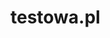 # testowa.pl
<!DOCTYPE html>
<html>
    <head>
        <meta charset="utf-8">
        <title>test</title>
        <style>
      
        body{
            background-color: rgb(26, 140, 66);
            color: white;
        }
        .a {
           color: green; 
        }   
        h4 {
            
            font-size: 19px;
            float: left;
            margin-top: -1px;
            color: white;
        }
        nav {
            font-size: 19px;
            text-align: center;
            margin-top: 31px;
           color: black;
           text-decoration: none;
           background-color: rgb(23, 75, 110);
           line-height: 3;
           margin: 0;
        }
        a:hover{
            background-color: rgb(245, 117, 32);
        }
        a:active{
            background-color: orange;
        }
        a{
            color: white;
              text-decoration: none;
        }
        #i{
          float: left;
          margin-left: -100px;
          margin-top: 43px;
          z-index: 1;
          position: fixed;
        right: 295px;
        }
        #o{
            margin-left: 320px;
            margin-top: 39px;
            z-index: 2;
            position: absolute;
        }
        p{
            position: relativ;
            margin-top: 95px;
            margin-left: 287PX;
            margin-bottom: 25px;
            z-index: 2;
             width: 279px;
        }
        #pading{
            left: -92px;
            color: black;
            background-color: white;
            text-align: center;
            position: relative;
            z-index: 3;
        }
        </style>
    </head>
    <body>
    <h4><span class="a">Autor:</span> Jakub <br>
        Witkowski
    </h4>
 <nav>
     <a href="https://pl.wikipedia.org/wiki/Wikipedia:Strona_g%C5%82%C3%B3wna">Główna</a>
     <a href="https://pl.wikipedia.org/wiki/Wikipedia:Strona_g%C5%82%C3%B3wna">O mnie</a>
     <a href="https://pl.wikipedia.org/wiki/Wikipedia:Strona_g%C5%82%C3%B3wna">Blog</a>
 </nav>
 
 <img id="i"src="https://www.kasandbox.org/programming-images/seasonal/xmas-scene-holly-border.png" width="286px">
 
 <h2 id="o">O Wrocławiu</h2>
 <p>Wrocławskie krasnale zjawisko społeczne obejmujące swoim zasięgiem Wrocław i okoliczne gminy, a wywierające wpływ na działania artystyczne realizowane w całej Polsce.

Niewielkie rzeźby krasnali, w liczbie stale rosnącej, są umieszczane we Wrocławiu sukcesywnie od 2005. Wywodzą się od malowanych w latach 80. XX wieku graffiti, a następnie happeningów organizowanych przez ruch „Pomarańczowej Alternatywy” ośmieszających w sposób pokojowy system komunistyczny. Po upadku PRL-u krasnale
uległy zapomnieniu aż do sierpnia 2005, kiedy to wrocławski rzeźbiarz Tomasz Moczek ustawił pięć pierwszych krasnali.

Figurki krasnali stały się integralną częścią przestrzeni miejskiej oraz zjawiskiem społecznym. Nowe postacie tworzone są przez artystów z całej Polski, a ich opiekunami są instytucje publiczne, firmy oraz osoby prywatne. Organizowane są specjalne wycieczki szlakiem krasnali, gry plenerowe, spektakle teatralne oraz wydawane mapy dla turystów chcących połączyć odnajdywanie kolejnych figurek ze zwiedzaniem Wrocławia.

Ponadto kopie krasnala Życzliwka stoją w Dreźnie, Reykjaviku, Wilnie, Guadadalajarze, Hradec Kralove i Lwowie, a w Waszyngtonie stoi krasnal Kościuszko.<br>
Źródło:<a href="https://pl.wikipedia.org/wiki/Wikipedia:Strona_g%C5%82%C3%B3wna">wikipedia</a>
</p>
 <p id="pading">Copyright by Jakub W</p>
 
    </body>
</html>
